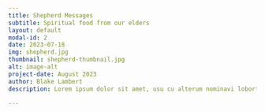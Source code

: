 ```yaml
---
title: Shepherd Messages
subtitle: Spiritual food from our elders
layout: default
modal-id: 2
date: 2023-07-18
img: shepherd.jpg
thumbnail: shepherd-thumbnail.jpg
alt: image-alt
project-date: August 2023
author: Blake Lambert 
description: Lorem ipsum dolor sit amet, usu cu alterum nominavi lobortis. At duo novum diceret. Tantas apeirian vix et, usu sanctus postulant inciderint ut, populo diceret necessitatibus in vim. Cu eum dicam feugiat noluisse.

---
```

